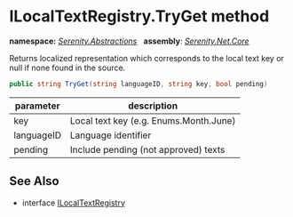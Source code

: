 # ILocalTextRegistry.TryGet method
**namespace:** *[Serenity.Abstractions](../../README.md#serenity.abstractions-namespace)*   **assembly**: *[Serenity.Net.Core](../../README.md)*

Returns localized representation which corresponds to the local text key or null if none found in the source.

```csharp
public string TryGet(string languageID, string key, bool pending)
```

| parameter | description |
| --- | --- |
| key | Local text key (e.g. Enums.Month.June) |
| languageID | Language identifier |
| pending | Include pending (not approved) texts |

## See Also

* interface [ILocalTextRegistry](../ILocalTextRegistry.md)